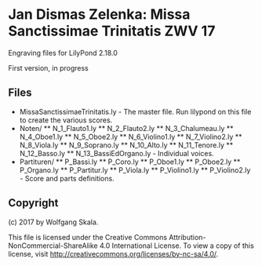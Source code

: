 # Jan Dismas Zelenka: Missa Sanctissimae Trinitatis ZWV 17

Engraving files for LilyPond 2.18.0

First version, in progress


## Files

* MissaSanctissimaeTrinitatis.ly - The master file. Run lilypond on this file to create the various scores.
* Noten/
** N_1_Flauto1.ly
** N_2_Flauto2.ly
** N_3_Chalumeau.ly
** N_4_Oboe1.ly
** N_5_Oboe2.ly
** N_6_Violino1.ly
** N_7_Violino2.ly
** N_8_Viola.ly
** N_9_Soprano.ly
** N_10_Alto.ly
** N_11_Tenore.ly
** N_12_Basso.ly
** N_13_BassiEdOrgano.ly - Individual voices.
* Partituren/
** P_Bassi.ly
** P_Coro.ly
** P_Oboe1.ly
** P_Oboe2.ly
** P_Organo.ly
** P_Partitur.ly
** P_Viola.ly
** P_Violino1.ly
** P_Violino2.ly - Score and parts definitions.


## Copyright

(c) 2017 by Wolfgang Skala.

This file is licensed under the Creative Commons Attribution-NonCommercial-ShareAlike 4.0 International License.
To view a copy of this license, visit http://creativecommons.org/licenses/by-nc-sa/4.0/.
